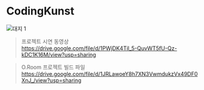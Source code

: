 # CodingKunst

![대지 1](https://user-images.githubusercontent.com/75198447/171689563-a78f6bc5-54da-4a37-aad0-6a6cf2a2093c.png)

> 프로젝트 시연 동영상  
https://drive.google.com/file/d/1PWjDK4Til_5-QuvWT5fU-Qz-kDC1K16M/view?usp=sharing

> O.Room 프로젝트 빌드 파일  
https://drive.google.com/file/d/1JRLawoeY8h7XN3VwmdukzVx49DF0XnJ_/view?usp=sharing
